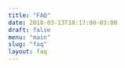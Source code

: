 ```yaml
---
title: "FAQ"
date: 2018-03-13T18:17:00-03:00
draft: false
menu: "main"
slug: "faq"
layout: faq
---
```

